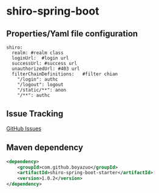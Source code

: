 # shiro-spring-boot


## Properties/Yaml file configuration

```
shiro:
  realm: #realm class
  loginUrl:  #login url
  successUrl: #success url
  unauthorizedUrl: #403 url
  filterChainDefinitions:	#filter chian
    "/login": authc
    "/logout": logout
    "/static/**": anon
    "/**": authc    
```

## Issue Tracking

[GitHub Issues](https://github.com/boyazuo/shiro-spring-boot/issues)

## Maven dependency

```xml
<dependency>
	<groupId>com.github.boyazuo</groupId>
	<artifactId>shiro-spring-boot-starter</artifactId>
	<version>1.0.2</version>
</dependency>
```